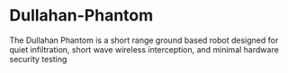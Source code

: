 # Dullahan-Phantom
The Dullahan Phantom is a short range ground based robot designed for quiet infiltration, short wave wireless interception, and minimal hardware security testing
